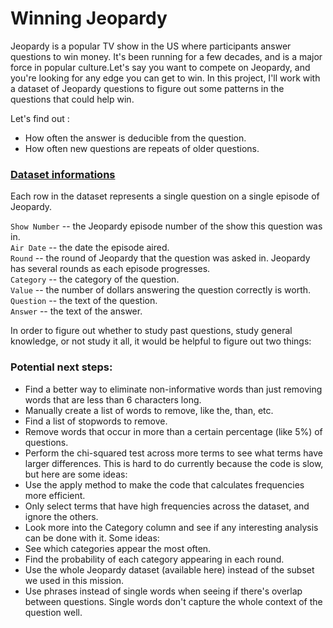    
# Winning Jeopardy


Jeopardy is a popular TV show in the US where participants answer questions to win money. It's been running for a few decades, and is a major force in popular culture.Let's say you want to compete on Jeopardy, and you're looking for any edge you can get to win. In this project, I'll work with a dataset of Jeopardy questions to figure out some patterns in the questions that could help win.

Let's find out :

* How often the answer is deducible from the question.
* How often new questions are repeats of older questions.

### [Dataset informations](https://www.reddit.com/r/datasets/comments/1uyd0t/200000_jeopardy_questions_in_a_json_file/)

Each row in the dataset represents a single question on a single episode of Jeopardy.

`Show Number` -- the Jeopardy episode number of the show this question was in.   
`Air Date` -- the date the episode aired.   
`Round` -- the round of Jeopardy that the question was asked in. Jeopardy has several rounds as each episode progresses.    
`Category` -- the category of the question.    
`Value` -- the number of dollars answering the question correctly is worth.    
`Question` -- the text of the question.    
`Answer` -- the text of the answer.    


In order to figure out whether to study past questions, study general knowledge, or not study it all, it would be helpful to figure out two things:

### Potential next steps:

* Find a better way to eliminate non-informative words than just removing words that are less than 6 characters long.
* Manually create a list of words to remove, like the, than, etc.
* Find a list of stopwords to remove.
* Remove words that occur in more than a certain percentage (like 5%) of questions.
* Perform the chi-squared test across more terms to see what terms have larger differences. This is hard to do currently because the code is slow, but here are some ideas:
* Use the apply method to make the code that calculates frequencies more efficient.
* Only select terms that have high frequencies across the dataset, and ignore the others.
* Look more into the Category column and see if any interesting analysis can be done with it. Some ideas:
* See which categories appear the most often.
* Find the probability of each category appearing in each round.
* Use the whole Jeopardy dataset (available here) instead of the subset we used in this mission.
* Use phrases instead of single words when seeing if there's overlap between questions. Single words don't capture the whole context of the question well.
